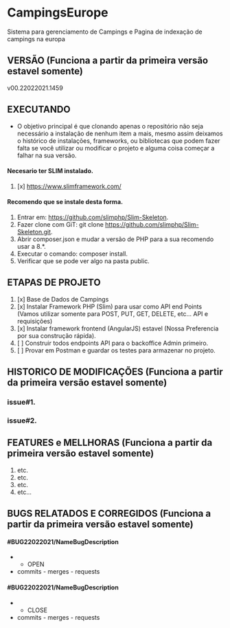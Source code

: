 # CampingsEurope
Sistema para gerenciamento de Campings e Pagina de indexação de campings na europa

## VERSÃO (Funciona a partir da primeira versão estavel somente)
v00.22022021.1459

## EXECUTANDO

- O objetivo principal é que clonando apenas o repositório não seja necessário a instalação de nenhum item a mais, mesmo assim deixamos o histórico de instalações, frameworks, ou bibliotecas que podem fazer falta se você utilizar ou modificar o projeto e alguma coisa começar a falhar na sua versão.

#### Necesario ter SLIM instalado.
1. [x] https://www.slimframework.com/
#### Recomendo que se instale desta forma.
1. Entrar em: https://github.com/slimphp/Slim-Skeleton.
2. Fazer clone com GiT: git clone https://github.com/slimphp/Slim-Skeleton.git.
3. Abrir composer.json e mudar a versão de PHP para a sua recomendo usar a 8.*.
4. Executar o comando: composer install.
5. Verificar que se pode ver algo na pasta public.

## ETAPAS DE PROJETO

1. [x] Base de Dados de Campings
2. [x] Instalar Framework PHP (Slim) para usar como API end Points (Vamos utilizar somente para POST, PUT, GET, DELETE, etc... API e requisições)
3. [x] Instalar framework frontend (AngularJS) estavel (Nossa Preferencia por sua construção rápida).
4. [ ] Construir todos endpoints API para o backoffice Admin primeiro.
5. [ ] Provar em Postman e guardar os testes para armazenar no projeto.

## HISTORICO DE MODIFICAÇÕES (Funciona a partir da primeira versão estavel somente)

### issue#1.  
### issue#2.  

## FEATURES e MELLHORAS (Funciona a partir da primeira versão estavel somente)

1. etc.
2. etc.
3. etc.
4. etc...

## BUGS RELATADOS E CORREGIDOS (Funciona a partir da primeira versão estavel somente)

#### #BUG22022021/NameBugDescription 
- - OPEN
- commits - merges - requests
#### #BUG22022021/NameBugDescription 
- - CLOSE
- commits - merges - requests
